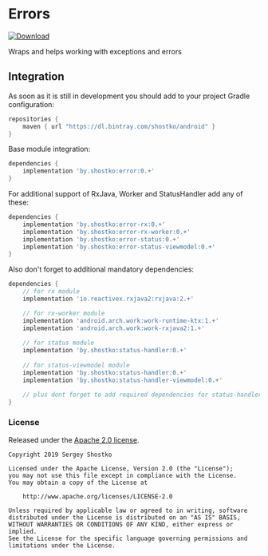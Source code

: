 # Errors

[ ![Download](https://api.bintray.com/packages/shostko/android/error/images/download.svg) ](https://bintray.com/shostko/android/error/_latestVersion)

Wraps and helps working with exceptions and errors

## Integration

As soon as it is still in development you should add to your project Gradle configuration:

```gradle
repositories {
    maven { url "https://dl.bintray.com/shostko/android" }
}
```

Base module integration:
```gradle
dependencies {
    implementation 'by.shostko:error:0.+'
}
```

For additional support of RxJava, Worker and StatusHandler add any of these:
```gradle
dependencies {
    implementation 'by.shostko:error-rx:0.+'
    implementation 'by.shostko:error-rx-worker:0.+'
    implementation 'by.shostko:error-status:0.+'
    implementation 'by.shostko:error-status-viewmodel:0.+'
}
```

Also don't forget to additional mandatory dependencies:
```gradle
dependencies {
    // for rx module
    implementation 'io.reactivex.rxjava2:rxjava:2.+' 

    // for rx-worker module
    implementation 'android.arch.work:work-runtime-ktx:1.+'
    implementation 'android.arch.work:work-rxjava2:1.+'
    
    // for status module
    implementation 'by.shostko:status-handler:0.+'
    
    // for status-viewmodel module
    implementation 'by.shostko:status-handler:0.+'
    implementation 'by.shostko:status-handler-viewmodel:0.+'

    // plus dont forget to add required dependencies for status-handler library itself
}
```

### License

Released under the [Apache 2.0 license](LICENSE).

```
Copyright 2019 Sergey Shostko

Licensed under the Apache License, Version 2.0 (the "License");
you may not use this file except in compliance with the License.
You may obtain a copy of the License at

    http://www.apache.org/licenses/LICENSE-2.0

Unless required by applicable law or agreed to in writing, software
distributed under the License is distributed on an "AS IS" BASIS,
WITHOUT WARRANTIES OR CONDITIONS OF ANY KIND, either express or implied.
See the License for the specific language governing permissions and
limitations under the License.
```
